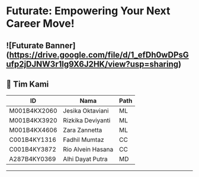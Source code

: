# Futurate: Empowering Your Next Career Move!

![Futurate Banner] (https://drive.google.com/file/d/1_efDh0wDPsGufp2jDJNW3r1lg9X6J2HK/view?usp=sharing)
---

## 👥 Tim Kami

| ID             | Nama                  | Path   |
|-----------------|-----------------------|--------|
| M001B4KX2060   | Jesika Oktaviani      | ML     |
| M001B4KX3920   | Rizkika Deviyanti     | ML     |
| M001B4KX4606   | Zara Zannetta         | ML     |
| C001B4KY1316   | Fadhil Mumtaz         | CC     |
| C001B4KY3872   | Rio Alvein Hasana     | CC     |
| A287B4KY0369   | Alhi Dayat Putra      | MD     |

---
